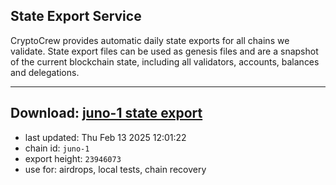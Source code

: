 ## State Export Service
CryptoCrew provides automatic daily state exports for all chains we validate. State export files can be used as genesis files and are a snapshot of the current blockchain state, including all validators, accounts, balances and delegations.

---
**Download: [juno-1 state export](https://dl-eu2.ccvalidators.com/SERVICE/juno/juno-1_export_23946073.json)**
---

- last updated: Thu Feb 13 2025 12:01:22
- chain id: `juno-1`
- export height: `23946073`
- use for: airdrops, local tests, chain recovery
